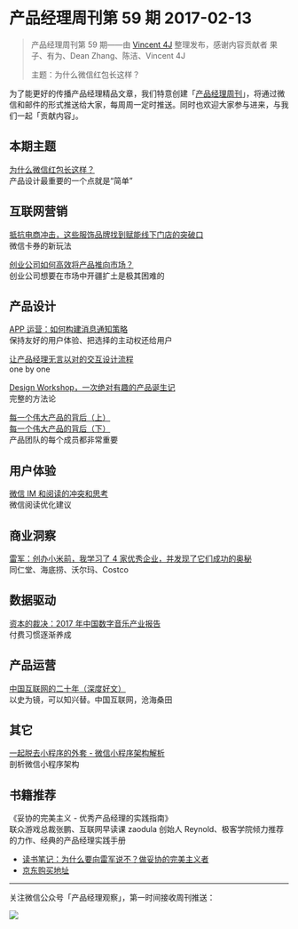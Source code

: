 # 产品经理周刊第 59 期 2017-02-13

> 产品经理周刊第 59 期——由 [Vincent 4J](http://pmweekly.com/contributors#vincent4j) 整理发布，感谢内容贡献者 果子、有为、Dean Zhang、陈洁、Vincent 4J
> 
> 主题：为什么微信红包长这样？

为了能更好的传播产品经理精品文章，我们特意创建「[产品经理周刊](http://pmweekly.com/)」，将通过微信和邮件的形式推送给大家，每周周一定时推送。同时也欢迎大家参与进来，与我们一起「贡献内容」。    

## 本期主题  

[为什么微信红包长这样？](https://mp.weixin.qq.com/s?__biz=MTEwNTM0ODI0MQ==&mid=2653433876&idx=1&sn=ee6b5f662cbf104b5f1d54355979ccc6&chksm=720121ea4576a8fcf0ca9e3e8d03a30707010a1df5fafcb25154c92c73170304fa9271764ac1&mpshare=1&scene=1&srcid=0206YpOg1OR8OkYSMPbjazta&key=b721df98f799e325e55ac4ec3db1586cf7a1d2f44ba48470e29e4f130d06d8c2aa068a2816181466bade49d888ab408392cba4cbbb29a6df65110eed466bc7a65070c5818e0bdf5ec172d4567ff94f28&ascene=0&uin=NDgwNzA1&devicetype=iMac+MacBookPro11%2C1+OSX+OSX+10.12.3+build(16D32)&version=12020001&nettype=WIFI&fontScale=100&pass_ticket=WK3xWNMntq4xzwpOxnDU0FVs0IW%2Bp0Z%2Bf%2FzSKe444qw%3D)    
产品设计最重要的一个点就是“简单”   

## 互联网营销 

[抵抗电商冲击，这些服饰品牌找到赋能线下门店的突破口](https://mp.weixin.qq.com/s?__biz=MjM5NDQ5Njk3OA==&mid=2661856594&idx=1&sn=f67c70ebe94a11eb394cafd5a261e7b4&chksm=bddafdef8aad74f9050a0a9439003711dab85392113efa3bae7caa6d44540fea54d09381ce88&mpshare=1&scene=1&srcid=0209tFoCCvVrYXwO71eT33mv&key=1cbbc0790a19ad4aa7bb75310e32a7c287e9de8d18d79c41ffb1a8d7f22ac9e77b31998f7979628a8d7ede08c8d4ebe35c97be91e0122b233808ae846fcbab3582ae703e839c1dff02cbe4cee0e41085&ascene=0&uin=NDgwNzA1&devicetype=iMac+MacBookPro11%2C1+OSX+OSX+10.12.3+build(16D32)&version=12020001&nettype=WIFI&fontScale=100&pass_ticket=WK3xWNMntq4xzwpOxnDU0FVs0IW%2Bp0Z%2Bf%2FzSKe444qw%3D)    
微信卡券的新玩法   

[创业公司如何高效将产品推向市场？](https://mp.weixin.qq.com/s?__biz=MzI5NDExMjg0OA==&mid=2651316920&idx=1&sn=b0d3c18432720a77b583a7751cb3b464&chksm=f7949987c0e310915c85f2d867cccfbcb044d03dc62fb82eac8df80402c90ca59a1645dd04f0&mpshare=1&scene=1&srcid=020652LLYggJzvQZQyDLKIjR&key=a65f39904a3cf5ebff35d7c7c07402aa00aad534483b0c95bc49ae5fec7819a21f36f46ae1d77ae29b3293b065fc26ad3498a9200a1cbdc55e5abd31e2d808887d9c9eeb43fac0c5f6252eb01e36d92c&ascene=0&uin=NDgwNzA1&devicetype=iMac+MacBookPro11%2C1+OSX+OSX+10.12.3+build(16D32)&version=12020001&nettype=WIFI&fontScale=100&pass_ticket=WK3xWNMntq4xzwpOxnDU0FVs0IW%2Bp0Z%2Bf%2FzSKe444qw%3D)    
创业公司想要在市场中开疆扩土是极其困难的      

## 产品设计   

[APP 运营：如何构建消息通知策略](https://mp.weixin.qq.com/s?__biz=MzI4NzAwNzY4NQ==&mid=2651155767&idx=1&sn=f5c201500fb808463b7281fe244eca9d&chksm=f025fb9dc752728b6dd5d1b7882b0f7d8b2cc7608fd9fc4a2ad3afdc81872b5289ed4d874063&mpshare=1&scene=1&srcid=0201uTj3lPb1hrtVotrvWe3L&key=dde62796d24517c86cb6eb82375705a800e4ddacfaf6309b4121fc398c2894dcb8a0325d929aadc485e46be605fe60c10899c5a2c935a0e5c2cbcfe88f8629dab7b41b157ecf64eb03ffe614a7ed0eb6&ascene=0&uin=NDgwNzA1&devicetype=iMac+MacBookPro11%2C1+OSX+OSX+10.12.3+build(16D32)&version=12020001&nettype=WIFI&fontScale=100&pass_ticket=WK3xWNMntq4xzwpOxnDU0FVs0IW%2Bp0Z%2Bf%2FzSKe444qw%3D)   
保持友好的用户体验、把选择的主动权还给用户       

[让产品经理无言以对的交互设计流程](https://zhuanlan.zhihu.com/p/25098261)   
one by one   

[Design Workshop，一次绝对有趣的产品诞生记](https://mp.weixin.qq.com/s?__biz=MzIxMDYxOTIzMQ==&mid=2247483694&idx=1&sn=9ce30cfc2f086e77468ecd65f6ec9251&chksm=97609f1ea0171608fbe4fa8a0819a5cf727d03a3423da14c7e8d43f7d85af4b0f1646ca87b41&mpshare=1&scene=1&srcid=0124ILWAGnCYfl86jGjJiEsU&key=1cbbc0790a19ad4aec7fe807f2d20ba23bdb79d6a87a8260d92b19537fc7f4ec1f79e03f41fbc1da34a013604ee4ee026d47a64ff89ad6c83d7e9e43d6a840d7c56316a8edb74d56704df7cb1a7f55ba&ascene=0&uin=NDgwNzA1&devicetype=iMac+MacBookPro11%2C1+OSX+OSX+10.12.3+build(16D32)&version=12020001&nettype=WIFI&fontScale=100&pass_ticket=WK3xWNMntq4xzwpOxnDU0FVs0IW%2Bp0Z%2Bf%2FzSKe444qw%3D)     
完整的方法论     

[每一个伟大产品的背后（上）](http://www.woshipm.com/pmd/447782.html)    
[每一个伟大产品的背后（下）](http://www.woshipm.com/pmd/447816.html)    
产品团队的每个成员都非常重要        

## 用户体验

[微信 IM 和阅读的冲突和思考](https://mp.weixin.qq.com/s?__biz=MzIzOTA3MjQ5MA==&mid=2650352472&idx=1&sn=1ca8e3c3a06d00e6b7a9671e286914e3&chksm=f1222eddc655a7cbdfb2d6508dda631c86f508b4cbdc4d75d948b1e44472d05d04b82e5b98d4&mpshare=1&scene=1&srcid=0201mJAi05j6ao8decf5ZEE0&key=99c5ca71840a8e9c60482b92e6768276fa84717d2776fb05053b05b37995908b13c714e029b573bf9d7f8ea5751cd344e4644bde54c5bcd687854fa609a46e028f62a19ef89eb26f539fe1f3a72e2faa&ascene=0&uin=NDgwNzA1&devicetype=iMac+MacBookPro11%2C1+OSX+OSX+10.12.3+build(16D32)&version=12020001&nettype=WIFI&fontScale=100&pass_ticket=WK3xWNMntq4xzwpOxnDU0FVs0IW%2Bp0Z%2Bf%2FzSKe444qw%3D)    
微信阅读优化建议     

## 商业洞察   

[雷军：创办小米前，我学习了 4 家优秀企业，并发现了它们成功的奥秘](https://mp.weixin.qq.com/s?__biz=MzI5MzExNDgxMw==&mid=2650615790&idx=1&sn=1e6431e8032bf03fb72f831e696dac33&chksm=f47e893cc309002a86c100f9ab0ec0077e4353b7caa2ccd7651ba82e9c9b6ec27fc0ae3b9ed1&mpshare=1&scene=1&srcid=0205dkVDr2QltDr2rToyTXiY&key=99c5ca71840a8e9c50315930309297566dcd2bb676db6ebf1f269c7a8bec838eb9e43025a478dbbdd8a7ac3b11b9372dd8bd3c082b775e5c743d1ccc4223111dc5062249a74cd5543fd00073738f87e3&ascene=0&uin=NDgwNzA1&devicetype=iMac+MacBookPro11%2C1+OSX+OSX+10.12.3+build(16D32)&version=12020001&nettype=WIFI&fontScale=100&pass_ticket=WK3xWNMntq4xzwpOxnDU0FVs0IW%2Bp0Z%2Bf%2FzSKe444qw%3D)     
同仁堂、海底捞、沃尔玛、Costco        

## 数据驱动

[资本的裁决：2017 年中国数字音乐产业报告](https://mp.weixin.qq.com/s?__biz=MjM5NDEwMjg2MA==&mid=2650905552&idx=1&sn=fda7b4543a9423ec8ea53a0b80f9ef58&chksm=bd79d0f38a0e59e5180948180e403b0a7104a67bb5e59ce4c890f0e644324a81c0dfab6e20cd&mpshare=1&scene=1&srcid=0213FVqGR0UV7eirSQjdbA3c&key=dde62796d24517c8e41168424435b7ee134b4c4cebd07eba30d7a8894ddf1a742838d3f93c3c494879156e7eba73d7c67b7b9b757d0cfeaae37c8f3151dd44c6645df6049ff081594faf0d9dee02913d&ascene=0&uin=NDgwNzA1&devicetype=iMac+MacBookPro11%2C1+OSX+OSX+10.12.3+build(16D32)&version=12020001&nettype=WIFI&fontScale=100&pass_ticket=WK3xWNMntq4xzwpOxnDU0FVs0IW%2Bp0Z%2Bf%2FzSKe444qw%3D)   
付费习惯逐渐养成    

## 产品运营

[中国互联网的二十年（深度好文）](https://mp.weixin.qq.com/s?__biz=MzA5MDE4NjIxNA==&mid=2651967882&idx=2&sn=6a387baf2f52102f54a539716bf31316&chksm=8beaf903bc9d7015270e3ff1aed8a9ed8f5c121e92081fa2a5cb591fa34bcd5b342d8827c514&mpshare=1&scene=1&srcid=0208GYReANO4yJDJq9bPgsGO&key=5eeedb81d6f45c0144c7c1b65bd2a5f7d49408a7e467f6e78e129173178d032589500d9bab6a176b45f4fd9ea99b925538820a7d5af7113b8033aab52d70640f01673cbab9ea33e56471f13984e98cc0&ascene=0&uin=NDgwNzA1&devicetype=iMac+MacBookPro11%2C1+OSX+OSX+10.12.3+build(16D32)&version=12020001&nettype=WIFI&fontScale=100&pass_ticket=WK3xWNMntq4xzwpOxnDU0FVs0IW%2Bp0Z%2Bf%2FzSKe444qw%3D)   
以史为镜，可以知兴替。中国互联网，沧海桑田   

## 其它

[一起脱去小程序的外套 - 微信小程序架构解析](https://zhuanlan.zhihu.com/p/25105936)   
剖析微信小程序架构   

## 书籍推荐

《妥协的完美主义 - 优秀产品经理的实践指南》          
联众游戏总裁张鹏、互联网早读课 zaodula 创始人 Reynold、极客学院倾力推荐的力作、经典的产品经理实践手册

- [读书笔记：为什么要向雷军说不？做妥协的完美主义者](https://mp.weixin.qq.com/s?__biz=MzIxNTAzNzU0Ng==&mid=2654581054&idx=2&sn=f9b3c55ba3cccf79c92ad941a6d13346&chksm=8c53723bbb24fb2dd6f0ffce307c369881dd43d53f6e745c3e2c00240b05adfe959e54a8a01b&mpshare=1&scene=1&srcid=0213bioxkDpwcB0rQjTNgB9X&key=5eeedb81d6f45c01b3247225df91f622c6107301f171c077519bb076e64e25f738e2f57d52b4f173ebb553c0ea4d429c62c3bbe10a3caccde39d9fe1fee35c6647fe408f7f46a73ba9ee59e42e460d9c&ascene=0&uin=NDgwNzA1&devicetype=iMac+MacBookPro11%2C1+OSX+OSX+10.12.3+build(16D32)&version=12020001&nettype=WIFI&fontScale=100&pass_ticket=WK3xWNMntq4xzwpOxnDU0FVs0IW%2Bp0Z%2Bf%2FzSKe444qw%3D)
- [京东购买地址](http://item.jd.com/12075698.html)    
  
---
关注微信公众号「产品经理观察」，第一时间接收周刊推送：          
  
![](http://com-4jplus-temp.qiniudn.com/pmweekly-weixin.jpg)   